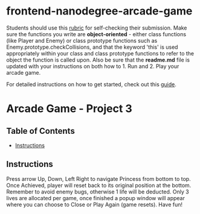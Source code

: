 frontend-nanodegree-arcade-game
===============================

Students should use this [rubric](https://review.udacity.com/#!/projects/2696458597/rubric) for self-checking their submission. Make sure the functions you write are **object-oriented** - either class functions (like Player and Enemy) or class prototype functions such as Enemy.prototype.checkCollisions, and that the keyword 'this' is used appropriately within your class and class prototype functions to refer to the object the function is called upon. Also be sure that the **readme.md** file is updated with your instructions on both how to 1. Run and 2. Play your arcade game.

For detailed instructions on how to get started, check out this [guide](https://docs.google.com/document/d/1v01aScPjSWCCWQLIpFqvg3-vXLH2e8_SZQKC8jNO0Dc/pub?embedded=true).

# Arcade Game - Project 3

## Table of Contents

* [Instructions](#instructions)

## Instructions

Press arrow Up, Down, Left Right to navigate Princess from bottom to top. 
Once Achieved, player will reset back to its original position at the bottom.
Remember to avoid enemy bugs, otherwise 1 life will be deducted. Only 3 lives are allocated per game, once finished a popup window will appear where you can choose to Close or Play Again (game resets).
Have fun!
